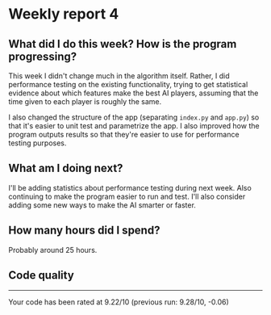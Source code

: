 # Weekly report 4

## What did I do this week? How is the program progressing?

This week I didn't change much in the algorithm itself. Rather, I did performance testing on the existing functionality, trying to get statistical evidence about which features make the best AI players, assuming that the time given to each player is roughly the same.

I also changed the structure of the app (separating `index.py` and `app.py`) so that it's easier to unit test and parametrize the app. I also improved how the program outputs results so that they're easier to use for performance testing purposes.

## What am I doing next?

I'll be adding statistics about performance testing during next week. Also continuing to make the program easier to run and test. I'll also consider adding some new ways to make the AI smarter or faster.

## How many hours did I spend?

Probably around 25 hours.

## Code quality

------------------------------------------------------------------
Your code has been rated at 9.22/10 (previous run: 9.28/10, -0.06)
